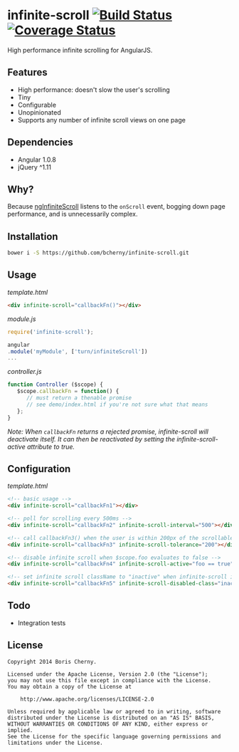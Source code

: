 # infinite-scroll [![Build Status][build]](https://travis-ci.org/bcherny/infinite-scroll) [![Coverage Status][coverage]](https://coveralls.io/r/bcherny/infinite-scroll)

[build]: https://img.shields.io/travis/bcherny/infinite-scroll.svg?branch=master&style=flat-square
[coverage]: http://img.shields.io/coveralls/bcherny/infinite-scroll.svg?branch=master&style=flat-square

High performance infinite scrolling for AngularJS.

## Features

- High performance: doesn't slow the user's scrolling
- Tiny
- Configurable
- Unopinionated
- Supports any number of infinite scroll views on one page

## Dependencies

- Angular 1.0.8
- jQuery ^1.11

## Why?

Because [ngInfiniteScroll](https://github.com/BinaryMuse/ngInfiniteScroll) listens to the `onScroll` event, bogging down page performance, and is unnecessarily complex.

## Installation

```bash
bower i -S https://github.com/bcherny/infinite-scroll.git
```

## Usage

*template.html*

```html
<div infinite-scroll="callbackFn()"></div>
```

*module.js*

```js
require('infinite-scroll');

angular
.module('myModule', ['turn/infiniteScroll'])
...
```

*controller.js*

```js
function Controller ($scope) {
   $scope.callbackFn = function() {
   	  // must return a thenable promise
   	  // see demo/index.html if you're not sure what that means
   };
}
```

*Note: When `callbackFn` returns a rejected promise, infinite-scroll will deactivate itself. It can then be reactivated by setting the infinite-scroll-active attribute to true.*

## Configuration

*template.html*

```html
<!-- basic usage -->
<div infinite-scroll="callbackFn1"></div>

<!-- poll for scrolling every 500ms -->
<div infinite-scroll="callbackFn2" infinite-scroll-interval="500"></div>

<!-- call callbackFn3() when the user is within 200px of the scrollable area's edge -->
<div infinite-scroll="callbackFn3" infinite-scroll-tolerance="200"></div>

<!-- disable infinite scroll when $scope.foo evaluates to false -->
<div infinite-scroll="callbackFn4" infinite-scroll-active="foo == true"></div>

<!-- set infinite scroll className to "inactive" when infinite-scroll is disabled -->
<div infinite-scroll="callbackFn5" infinite-scroll-disabled-class="inactive"></div>
```

## Todo

- Integration tests

## License

```
Copyright 2014 Boris Cherny.

Licensed under the Apache License, Version 2.0 (the "License");
you may not use this file except in compliance with the License.
You may obtain a copy of the License at

    http://www.apache.org/licenses/LICENSE-2.0

Unless required by applicable law or agreed to in writing, software
distributed under the License is distributed on an "AS IS" BASIS,
WITHOUT WARRANTIES OR CONDITIONS OF ANY KIND, either express or implied.
See the License for the specific language governing permissions and
limitations under the License.
```